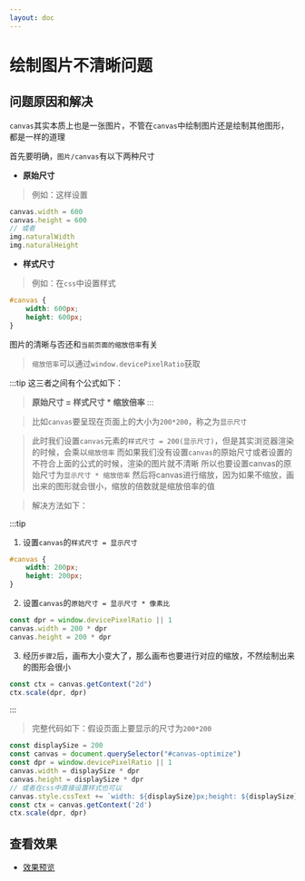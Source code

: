 ```yaml
---
layout: doc
---
```


# 绘制图片不清晰问题

## 问题原因和解决

`canvas`其实本质上也是一张图片，不管在`canvas`中绘制图片还是绘制其他图形，都是一样的道理

首先要明确，`图片/canvas`有以下两种尺寸

- **原始尺寸**

> 例如：这样设置

```javascript
canvas.width = 600
canvas.height = 600
// 或者
img.naturalWidth
img.naturalHeight
```

- **样式尺寸**

> 例如：在`css`中设置样式

```css
#canvas {
    width: 600px;
    height: 600px;
}
```


图片的清晰与否还和`当前页面的缩放倍率`有关

> `缩放倍率`可以通过`window.devicePixelRatio`获取

:::tip
这三者之间有个公式如下：
> **原始尺寸 = 样式尺寸 * 缩放倍率**
:::


> 比如`canvas`要呈现在页面上的大小为`200*200`，称之为`显示尺寸`

> 此时我们设置`canvas`元素的`样式尺寸 = 200(显示尺寸)`，但是其实浏览器渲染的时候，会乘以`缩放倍率`
> 而如果我们没有设置`canvas`的原始尺寸或者设置的不符合上面的公式的时候，渲染的图片就不清晰
> 所以也要设置canvas的原始尺寸为`显示尺寸 * 缩放倍率`
> 然后将canvas进行缩放，因为如果不缩放，画出来的图形就会很小，缩放的倍数就是缩放倍率的值


> 解决方法如下：

:::tip
1. 设置`canvas`的`样式尺寸 = 显示尺寸`
```css
#canvas {
    width: 200px;
    height: 200px;
}
```
2. 设置`canvas`的`原始尺寸 = 显示尺寸 * 像素比`
```javascript
const dpr = window.devicePixelRatio || 1
canvas.width = 200 * dpr
canvas.height = 200 * dpr
```
3. 经历`步骤2`后，画布大小变大了，那么画布也要进行对应的缩放，不然绘制出来的图形会很小
```javascript
const ctx = canvas.getContext("2d")
ctx.scale(dpr, dpr)
```
:::

> 完整代码如下：假设页面上要显示的尺寸为`200*200`

```javascript
const displaySize = 200
const canvas = document.querySelector("#canvas-optimize")
const dpr = window.devicePixelRatio || 1
canvas.width = displaySize * dpr
canvas.height = displaySize * dpr
// 或者在css中直接设置样式也可以
canvas.style.cssText += `width: ${displaySize}px;height: ${displaySize}px`
const ctx = canvas.getContext('2d')
ctx.scale(dpr, dpr)
```

## 查看效果
- [效果预览](https://mx52jing.github.io/Notes/canvas-related/slove-blurry-images/index.html)
